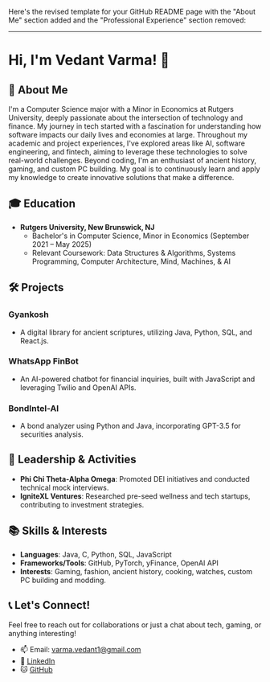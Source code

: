 Here's the revised template for your GitHub README page with the "About Me" section added and the "Professional Experience" section removed:

---

# Hi, I'm Vedant Varma! 👋

## 🌟 About Me

I'm a Computer Science major with a Minor in Economics at Rutgers University, deeply passionate about the intersection of technology and finance. My journey in tech started with a fascination for understanding how software impacts our daily lives and economies at large. Throughout my academic and project experiences, I've explored areas like AI, software engineering, and fintech, aiming to leverage these technologies to solve real-world challenges. Beyond coding, I'm an enthusiast of ancient history, gaming, and custom PC building. My goal is to continuously learn and apply my knowledge to create innovative solutions that make a difference.

## 🎓 Education

- **Rutgers University, New Brunswick, NJ**
  - Bachelor's in Computer Science, Minor in Economics (September 2021 – May 2025)
  - Relevant Coursework: Data Structures & Algorithms, Systems Programming, Computer Architecture, Mind, Machines, & AI

## 🛠 Projects

### Gyankosh
- A digital library for ancient scriptures, utilizing Java, Python, SQL, and React.js.

### WhatsApp FinBot
- An AI-powered chatbot for financial inquiries, built with JavaScript and leveraging Twilio and OpenAI APIs.

### BondIntel-AI
- A bond analyzer using Python and Java, incorporating GPT-3.5 for securities analysis.

## 🌟 Leadership & Activities

- **Phi Chi Theta-Alpha Omega**: Promoted DEI initiatives and conducted technical mock interviews.
- **IgniteXL Ventures**: Researched pre-seed wellness and tech startups, contributing to investment strategies.

## 📚 Skills & Interests

- **Languages**: Java, C, Python, SQL, JavaScript
- **Frameworks/Tools**: GitHub, PyTorch, yFinance, OpenAI API
- **Interests**: Gaming, fashion, ancient history, cooking, watches, custom PC building and modding.

## 📞 Let's Connect!

Feel free to reach out for collaborations or just a chat about tech, gaming, or anything interesting!

- 📫 Email: [varma.vedant1@gmail.com](mailto:varma.vedant1@gmail.com)
- 💼 [LinkedIn](www.linkedin.com/in/vedant-varma1)
- 🐱 [GitHub](github.com/vedant-varma)

